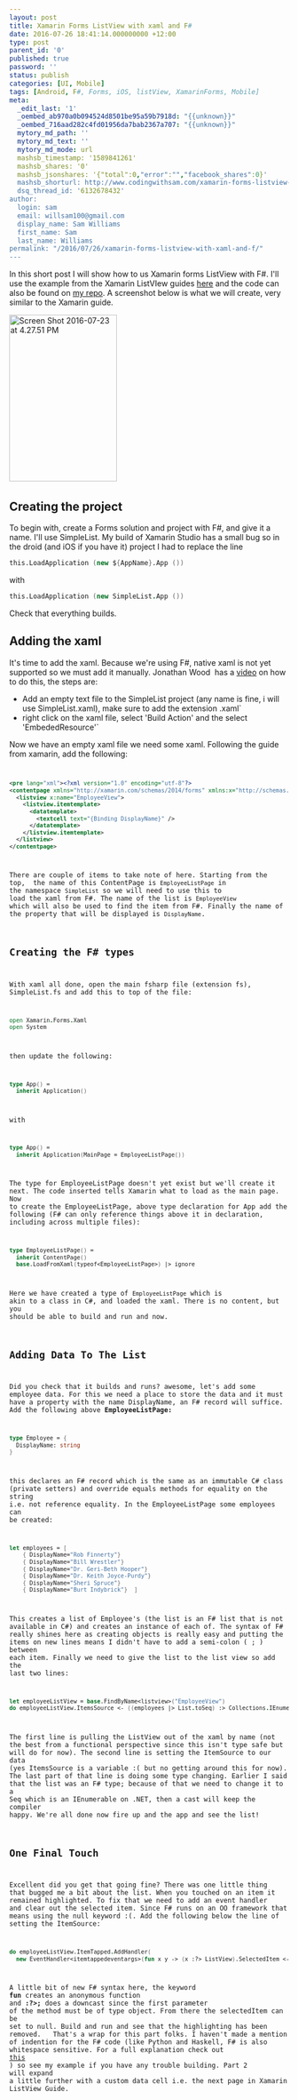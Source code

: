 ```yaml
---
layout: post
title: Xamarin Forms ListView with xaml and F#
date: 2016-07-26 18:41:14.000000000 +12:00
type: post
parent_id: '0'
published: true
password: ''
status: publish
categories: [UI, Mobile]
tags: [Android, F#, Forms, iOS, listView, XamarinForms, Mobile]
meta:
  _edit_last: '1'
  _oembed_ab970a0b094524d8501be95a59b7918d: "{{unknown}}"
  _oembed_716aad282c4fd01956da7bab2367a707: "{{unknown}}"
  mytory_md_path: ''
  mytory_md_text: ''
  mytory_md_mode: url
  mashsb_timestamp: '1589841261'
  mashsb_shares: '0'
  mashsb_jsonshares: '{"total":0,"error":"","facebook_shares":0}'
  mashsb_shorturl: http://www.codingwithsam.com/xamarin-forms-listview-with-xaml-and-f/
  dsq_thread_id: '6132678432'
author:
  login: sam
  email: willsam100@gmail.com
  display_name: Sam Williams
  first_name: Sam
  last_name: Williams
permalink: "/2016/07/26/xamarin-forms-listview-with-xaml-and-f/"
---
```

In this short post I will show how to us Xamarin forms ListView with F#. I'll use the example from the Xamarin ListVIew guides <a href="https://developer.xamarin.com/guides/xamarin-forms/user-interface/listview/data-and-databinding/">here</a> and the code can also be found on <a href="https://github.com/willsam100/SimpleList">my repo</a>. A screenshot below is what we will create, very similar to the Xamarin guide.

<img class="size-medium wp-image-31 aligncenter" src="{{ site.baseurl }}/assets/img/Screen-Shot-2016-07-23-at-4.27.51-PM-194x300.png" alt="Screen Shot 2016-07-23 at 4.27.51 PM" width="194" height="300" />
&nbsp;

## Creating the project
To begin with, create a Forms solution and project with F#, and give it a name. I'll use SimpleList. My build of Xamarin Studio has a small bug so in the droid (and iOS if you have it) project I had to replace the line
```fsharp
this.LoadApplication (new ${AppName}.App ())
```
with
```fsharp
this.LoadApplication (new SimpleList.App ())
```
Check that everything builds.
&nbsp;

## Adding the xaml
It's time to add the xaml. Because we're using F#, native xaml is not yet supported so we must add it manually. Jonathan Wood  has a <a href="http://www.wintellect.com/devcenter/jwood/using-xaml-f-xamarin-forms-screencast">video</a> on how to do this, the steps are:

- Add an empty text file to the SimpleList project (any name is fine, i will use SimpleList.xaml), make sure to add the extension .xaml`
- right click on the xaml file, select 'Build Action' and the select 'EmbededResource'`

Now we have an empty xaml file we need some xaml. Following the guide from xamarin, add the following:<code>

```xml
<pre lang="xml"><?xml version="1.0" encoding="utf-8"?>
<contentpage xmlns="http://xamarin.com/schemas/2014/forms" xmlns:x="http://schemas.microsoft.com/winfx/2006/xaml" xmlns:constants="clr-namespace:XamarinFormsSample;assembly=XamarinFormsXamlSample" x:class="XamarinFormsXamlSample.Views.EmployeeListPage" title="Employee List">
  <listview x:name="EmployeeView">
    <listview.itemtemplate>
      <datatemplate>
        <textcell text="{Binding DisplayName}" />
      </datatemplate>
    </listview.itemtemplate>
  </listview>
</contentpage>
```
There are couple of items to take note of here. Starting from the top,  the name of this ContentPage is ```EmployeeListPage``` in the namespace ```SimpleList``` so we will need to use this to load the xaml from F#. The name of the list is ```EmployeeView``` which will also be used to find the item from F#. Finally the name of the property that will be displayed is ```DisplayName```.
&nbsp;

## Creating the F# types
With xaml all done, open the main fsharp file (extension fs), SimpleList.fs and add this to top of the file:
```fsharp
open Xamarin.Forms.Xaml
open System
```
then update the following:
```fsharp
type App() =
  inherit Application()
  ```
with
```fsharp
type App() =
  inherit Application(MainPage = EmployeeListPage())
  ```
The type for EmployeeListPage doesn't yet exist but we'll create it next. The code inserted tells Xamarin what to load as the main page. Now to create the EmployeeListPage, above type declaration for App add the following (F# can only reference things above it in declaration, including across multiple files):
```fsharp
type EmployeeListPage() =
  inherit ContentPage()
  base.LoadFromXaml(typeof<EmployeeListPage>) |> ignore
```
Here we have created a type of ```EmployeeListPage``` which is akin to a class in C#, and loaded the xaml. There is no content, but you should be able to build and run and now.
&nbsp;

## Adding Data To The List
Did you check that it builds and runs? awesome, let's add some employee data. For this we need a place to store the data and it must have a property with the name DisplayName, an F# record will suffice. Add the following above <strong>EmployeeListPage:</strong>
```fsharp
type Employee = {
  DisplayName: string
}
```
this declares an F# record which is the same as an immutable C# class (private setters) and override equals methods for equality on the string i.e. not reference equality. In the EmployeeListPage some employees can be created:
```fsharp
let employees = [
    { DisplayName="Rob Finnerty"}
    { DisplayName="Bill Wrestler"}
    { DisplayName="Dr. Geri-Beth Hooper"}
    { DisplayName="Dr. Keith Joyce-Purdy"}
    { DisplayName="Sheri Spruce"}
    { DisplayName="Burt Indybrick"}  ]
```
This creates a list of Employee's (the list is an F# list that is not available in C#) and creates an instance of each of. The syntax of F# really shines here as creating objects is really easy and putting the items on new lines means I didn't have to add a semi-colon ( ; ) between each item. Finally we need to give the list to the list view so add the last two lines:

```fsharp
let employeeListView = base.FindByName<listview>("EmployeeView")
do employeeListView.ItemsSource <- ((employees |> List.toSeq) :> Collections.IEnumerable)
```
The first line is pulling the ListView out of the xaml by name (not the best from a functional perspective since this isn't type safe but will do for now). The second line is setting the ItemSource to our data (yes ItemsSource is a variable :( but no getting around this for now). The last part of that line is doing some type changing. Earlier I said that the list was an F# type; because of that we need to change it to a Seq which is an IEnumerable on .NET, then a cast will keep the compiler happy. We're all done now fire up and the app and see the list!
&nbsp;

## One Final Touch
Excellent did you get that going fine? There was one little thing that bugged me a bit about the list. When you touched on an item it remained highlighted. To fix that we need to add an event handler and clear out the selected item. Since F# runs on an OO framework that means using the null keyword :(.
Add the following below the line of setting the ItemSource:
```fsharp
do employeeListView.ItemTapped.AddHandler(
  new EventHandler<itemtappedeventargs>(fun x y -> (x :?> ListView).SelectedItem <- null ))
```
A little bit of new F# syntax here, the keyword <strong>fun </strong>creates an anonymous function and <strong>:?>; </strong>does a downcast since the first parameter of the method must be of type object. From there the selectedItem can be set to null. Build and run and see that the highlighting has been removed.
&nbsp;
That's a wrap for this part folks. I haven't made a mention of indention for the F# code (like Python and Haskell, F# is also whitespace sensitive. For a full explanation check out <a href="https://fsharpforfunandprofit.com/posts/fsharp-syntax/">this</a> ) so see my example if you have any trouble building. Part 2 will expand a little further with a custom data cell i.e. the next page in Xamarin ListView Guide.
